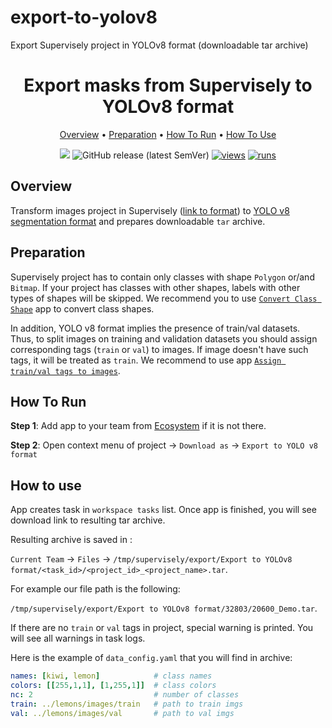 # export-to-yolov8
Export Supervisely project in YOLOv8 format (downloadable tar archive)

<div align="center" markdown>
<!-- <img src="https://user-images.githubusercontent.com/106374579/183683758-89476d80-de3f-424f-9bfa-f1562703a168.png"/> -->

# Export masks from Supervisely to YOLOv8 format


<p align="center">
  <a href="#Overview">Overview</a> •
  <a href="#Preparation">Preparation</a> •
  <a href="#How-To-Run">How To Run</a> •
  <a href="#How-To-Use">How To Use</a>
</p>

[![](https://img.shields.io/badge/slack-chat-green.svg?logo=slack)](https://supervise.ly/slack)
![GitHub release (latest SemVer)](https://img.shields.io/github/v/release/supervisely-ecosystem/export-to-yolov8)
[![views](https://app.supervise.ly/img/badges/views/supervisely-ecosystem/export-to-yolov8.png)](https://supervise.ly)
[![runs](https://app.supervise.ly/img/badges/runs/supervisely-ecosystem/export-to-yolov8.png)](https://supervise.ly)

</div>

## Overview

Transform images project in Supervisely ([link to format](https://docs.supervise.ly/data-organization/00_ann_format_navi)) to [YOLO v8 segmentation format](https://docs.ultralytics.com/tasks/segment/#dataset-format) and prepares downloadable `tar` archive.


## Preparation

Supervisely project has to contain only classes with shape `Polygon` or/and `Bitmap`. If your project has classes with other shapes, labels with other types of shapes will be skipped. We recommend you to use [`Convert Class Shape`](https://ecosystem.supervise.ly/apps/convert-class-shape) app to convert class shapes. 

In addition, YOLO v8 format implies the presence of train/val datasets. Thus, to split images on training and validation datasets you should assign  corresponding tags (`train` or `val`) to images. If image doesn't have such tags, it will be treated as `train`. We recommend to use app [`Assign train/val tags to images`](https://ecosystem.supervise.ly/apps/tag-train-val-test). 


## How To Run 
**Step 1**: Add app to your team from [Ecosystem](https://ecosystem.supervise.ly/apps/export-to-yolov8) if it is not there.

**Step 2**: Open context menu of project -> `Download as` -> `Export to YOLO v8 format` 

<!-- <img src="https://i.imgur.com/bOUC5WH.png" width="600px"/> -->


## How to use

App creates task in `workspace tasks` list. Once app is finished, you will see download link to resulting tar archive. 

<!-- <img src="https://i.imgur.com/kXnmshv.png"/> -->

Resulting archive is saved in : 

`Current Team` -> `Files` -> `/tmp/supervisely/export/Export to YOLOv8 format/<task_id>/<project_id>_<project_name>.tar`. 

For example our file path is the following: 

`/tmp/supervisely/export/Export to YOLOv8 format/32803/20600_Demo.tar`.

<!-- <img src="https://i.imgur.com/hGrAyY0.png"/> -->

If there are no `train` or `val` tags in project, special warning is printed. You will see all warnings in task logs.

<!-- <img src="https://i.imgur.com/O5tshZQ.png"/> -->


Here is the example of `data_config.yaml` that you will find in archive:


```yaml
names: [kiwi, lemon]            # class names
colors: [[255,1,1], [1,255,1]]  # class colors
nc: 2                           # number of classes
train: ../lemons/images/train   # path to train imgs
val: ../lemons/images/val       # path to val imgs
```